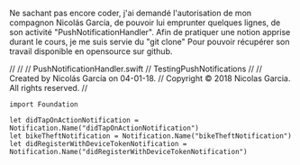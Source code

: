 Ne sachant pas encore coder, j'ai demandé l'autorisation de mon compagnon Nicolás García, de pouvoir lui emprunter quelques lignes, de son activité "PushNotificationHandler". Afin de pratiquer une notion apprise durant le cours, je me suis servie du "git clone" Pour pouvoir récupérer son travail disponible en opensource sur github.
 
//
//
//  PushNotificationHandler.swift
//  TestingPushNotifications
//
//  Created by Nicolás García on 04-01-18.
//  Copyright © 2018 Nicolas Garcia. All rights reserved.
//

```
import Foundation

let didTapOnActionNotification = Notification.Name("didTapOnActionNotification")
let bikeTheftNotification = Notification.Name("bikeTheftNotification")
let didRegisterWithDeviceTokenNotification = Notification.Name("didRegisterWithDeviceTokenNotification")
```

